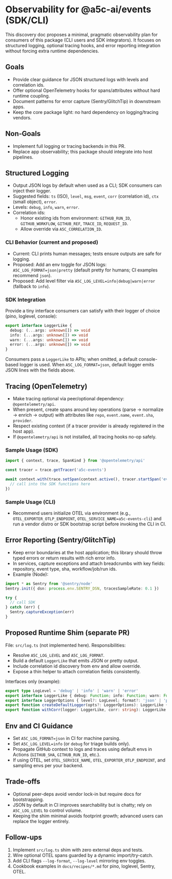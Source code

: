 # Observability for @a5c-ai/events (SDK/CLI)

This discovery doc proposes a minimal, pragmatic observability plan for consumers of this package (CLI users and SDK integrators). It focuses on structured logging, optional tracing hooks, and error reporting integration without forcing extra runtime dependencies.

## Goals
- Provide clear guidance for JSON structured logs with levels and correlation ids.
- Offer optional OpenTelemetry hooks for spans/attributes without hard runtime coupling.
- Document patterns for error capture (Sentry/GlitchTip) in downstream apps.
- Keep the core package light: no hard dependency on logging/tracing vendors.

## Non‑Goals
- Implement full logging or tracing backends in this PR.
- Replace app observability; this package should integrate into host pipelines.

## Structured Logging

- Output JSON logs by default when used as a CLI; SDK consumers can inject their logger.
- Suggested fields: `ts` (ISO), `level`, `msg`, `event`, `corr` (correlation id), `ctx` (small object), `error`.
- Levels: `debug`, `info`, `warn`, `error`.
- Correlation ids:
  - Honor existing ids from environment: `GITHUB_RUN_ID`, `GITHUB_WORKFLOW`, `GITHUB_REF`, `TRACE_ID`, `REQUEST_ID`.
  - Allow override via `A5C_CORRELATION_ID`.

### CLI Behavior (current and proposed)
- Current: CLI prints human messages; tests ensure outputs are safe for logging.
- Proposed: Add an env toggle for JSON logs: `A5C_LOG_FORMAT=json|pretty` (default pretty for humans; CI examples recommend `json`).
- Proposed: Add level filter via `A5C_LOG_LEVEL=info|debug|warn|error` (fallback to `info`).

### SDK Integration
Provide a tiny interface consumers can satisfy with their logger of choice (pino, loglevel, console):

```ts
export interface LoggerLike {
  debug: (...args: unknown[]) => void
  info: (...args: unknown[]) => void
  warn: (...args: unknown[]) => void
  error: (...args: unknown[]) => void
}
```

Consumers pass a `LoggerLike` to APIs; when omitted, a default console-based logger is used. When `A5C_LOG_FORMAT=json`, default logger emits JSON lines with the fields above.

## Tracing (OpenTelemetry)

- Make tracing optional via peer/optional dependency: `@opentelemetry/api`.
- When present, create spans around key operations (parse → normalize → enrich → output) with attributes like `repo`, `event.name`, `event.sha`, `provider`.
- Respect existing context (if a tracer provider is already registered in the host app).
- If `@opentelemetry/api` is not installed, all tracing hooks no-op safely.

### Sample Usage (SDK)
```ts
import { context, trace, SpanKind } from '@opentelemetry/api'

const tracer = trace.getTracer('a5c-events')

await context.with(trace.setSpan(context.active(), tracer.startSpan('events.process', { kind: SpanKind.INTERNAL })), async () => {
  // call into the SDK functions here
})
```

### Sample Usage (CLI)
- Recommend users initialize OTEL via environment (e.g., `OTEL_EXPORTER_OTLP_ENDPOINT`, `OTEL_SERVICE_NAME=a5c-events-cli`) and run a vendor distro or SDK bootstrap script before invoking the CLI in CI.

## Error Reporting (Sentry/GlitchTip)

- Keep error boundaries at the host application; this library should throw typed errors or return results with rich error info.
- In services, capture exceptions and attach breadcrumbs with key fields: repository, event type, sha, workflow/job/run ids.
- Example (Node):

```ts
import * as Sentry from '@sentry/node'
Sentry.init({ dsn: process.env.SENTRY_DSN, tracesSampleRate: 0.1 })

try {
  // call SDK
} catch (err) {
  Sentry.captureException(err)
}
```

## Proposed Runtime Shim (separate PR)

File: `src/log.ts` (not implemented here). Responsibilities:
- Resolve `A5C_LOG_LEVEL` and `A5C_LOG_FORMAT`.
- Build a default `LoggerLike` that emits JSON or pretty output.
- Include correlation id discovery from env and allow override.
- Expose a thin helper to attach correlation fields consistently.

Interfaces only (example):
```ts
export type LogLevel = 'debug' | 'info' | 'warn' | 'error'
export interface LoggerLike { debug: Function; info: Function; warn: Function; error: Function }
export interface LoggerOptions { level?: LogLevel; format?: 'json' | 'pretty'; correlationId?: string }
export function createDefaultLogger(opts?: LoggerOptions): LoggerLike { /* impl in follow-up */ }
export function withCorr(logger: LoggerLike, corr: string): LoggerLike { /* impl in follow-up */ }
```

## Env and CI Guidance

- Set `A5C_LOG_FORMAT=json` in CI for machine parsing.
- Set `A5C_LOG_LEVEL=info` (or `debug` for triage builds only).
- Propagate GitHub context to logs and traces using default envs in Actions (`GITHUB_SHA`, `GITHUB_RUN_ID`, etc.).
- If using OTEL, set `OTEL_SERVICE_NAME`, `OTEL_EXPORTER_OTLP_ENDPOINT`, and sampling envs per your backend.

## Trade‑offs

- Optional peer-deps avoid vendor lock-in but require docs for bootstrapping.
- JSON by default in CI improves searchability but is chatty; rely on `A5C_LOG_LEVEL` to control volume.
- Keeping the shim minimal avoids footprint growth; advanced users can replace the logger entirely.

## Follow‑ups

1) Implement `src/log.ts` shim with zero external deps and tests.
2) Wire optional OTEL spans guarded by a dynamic import/try-catch.
3) Add CLI flags `--log-format`, `--log-level` mirroring env toggles.
4) Cookbook examples in `docs/recipes/*.md` for pino, loglevel, Sentry, OTEL.

